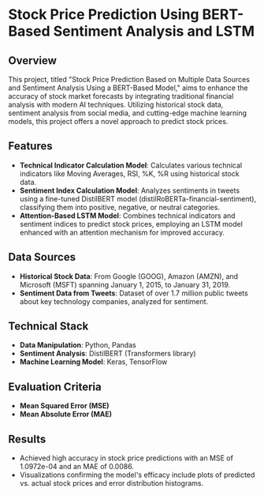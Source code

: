 # Stock Price Prediction Using BERT-Based Sentiment Analysis and LSTM

## Overview

This project, titled "Stock Price Prediction Based on Multiple Data Sources and Sentiment Analysis Using a BERT-Based Model," aims to enhance the accuracy of stock market forecasts by integrating traditional financial analysis with modern AI techniques. Utilizing historical stock data, sentiment analysis from social media, and cutting-edge machine learning models, this project offers a novel approach to predict stock prices.

## Features

- **Technical Indicator Calculation Model**: Calculates various technical indicators like Moving Averages, RSI, %K, %R using historical stock data.
- **Sentiment Index Calculation Model**: Analyzes sentiments in tweets using a fine-tuned DistilBERT model (distilRoBERTa-financial-sentiment), classifying them into positive, negative, or neutral categories.
- **Attention-Based LSTM Model**: Combines technical indicators and sentiment indices to predict stock prices, employing an LSTM model enhanced with an attention mechanism for improved accuracy.

## Data Sources

- **Historical Stock Data**: From Google (GOOG), Amazon (AMZN), and Microsoft (MSFT) spanning January 1, 2015, to January 31, 2019.
- **Sentiment Data from Tweets**: Dataset of over 1.7 million public tweets about key technology companies, analyzed for sentiment.

## Technical Stack

- **Data Manipulation**: Python, Pandas
- **Sentiment Analysis**: DistilBERT (Transformers library)
- **Machine Learning Model**: Keras, TensorFlow

## Evaluation Criteria

- **Mean Squared Error (MSE)**
- **Mean Absolute Error (MAE)**

## Results

- Achieved high accuracy in stock price predictions with an MSE of 1.0972e-04 and an MAE of 0.0086.
- Visualizations confirming the model's efficacy include plots of predicted vs. actual stock prices and error distribution histograms.
